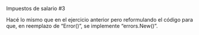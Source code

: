 Impuestos de salario #3

Hacé lo mismo que en el ejercicio anterior pero reformulando el código para que, en reemplazo de “Error()”,  se implemente “errors.New()”.
